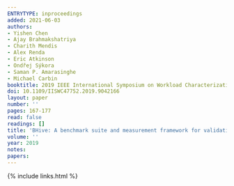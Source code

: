 ```yaml
---
ENTRYTYPE: inproceedings
added: 2021-06-03
authors:
- Yishen Chen
- Ajay Brahmakshatriya
- Charith Mendis
- Alex Renda
- Eric Atkinson
- Ondřej Sýkora
- Saman P. Amarasinghe
- Michael Carbin
booktitle: 2019 IEEE International Symposium on Workload Characterization (IISWC)
doi: 10.1109/IISWC47752.2019.9042166
layout: paper
number: ''
pages: 167-177
read: false
readings: []
title: 'BHive: A benchmark suite and measurement framework for validating x86-64 basic block performance models'
volume: ''
year: 2019
notes:
papers:
---
```

{% include links.html %}
